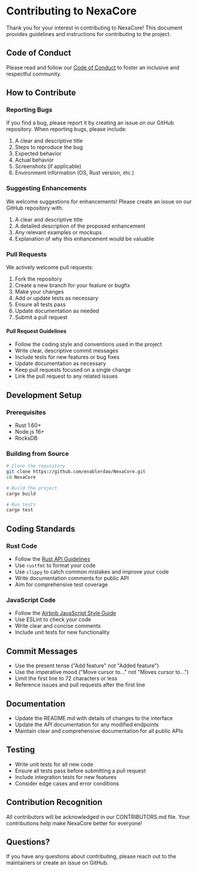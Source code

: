 # Contributing to NexaCore

Thank you for your interest in contributing to NexaCore! This document provides guidelines and instructions for contributing to the project.

## Code of Conduct

Please read and follow our [Code of Conduct](CODE_OF_CONDUCT.md) to foster an inclusive and respectful community.

## How to Contribute

### Reporting Bugs

If you find a bug, please report it by creating an issue on our GitHub repository. When reporting bugs, please include:

1. A clear and descriptive title
2. Steps to reproduce the bug
3. Expected behavior
4. Actual behavior
5. Screenshots (if applicable)
6. Environment information (OS, Rust version, etc.)

### Suggesting Enhancements

We welcome suggestions for enhancements! Please create an issue on our GitHub repository with:

1. A clear and descriptive title
2. A detailed description of the proposed enhancement
3. Any relevant examples or mockups
4. Explanation of why this enhancement would be valuable

### Pull Requests

We actively welcome pull requests:

1. Fork the repository
2. Create a new branch for your feature or bugfix
3. Make your changes
4. Add or update tests as necessary
5. Ensure all tests pass
6. Update documentation as needed
7. Submit a pull request

#### Pull Request Guidelines

- Follow the coding style and conventions used in the project
- Write clear, descriptive commit messages
- Include tests for new features or bug fixes
- Update documentation as necessary
- Keep pull requests focused on a single change
- Link the pull request to any related issues

## Development Setup

### Prerequisites

- Rust 1.60+
- Node.js 16+
- RocksDB

### Building from Source

```bash
# Clone the repository
git clone https://github.com/enablerdao/NexaCore.git
cd NexaCore

# Build the project
cargo build

# Run tests
cargo test
```

## Coding Standards

### Rust Code

- Follow the [Rust API Guidelines](https://rust-lang.github.io/api-guidelines/)
- Use `rustfmt` to format your code
- Use `clippy` to catch common mistakes and improve your code
- Write documentation comments for public API
- Aim for comprehensive test coverage

### JavaScript Code

- Follow the [Airbnb JavaScript Style Guide](https://github.com/airbnb/javascript)
- Use ESLint to check your code
- Write clear and concise comments
- Include unit tests for new functionality

## Commit Messages

- Use the present tense ("Add feature" not "Added feature")
- Use the imperative mood ("Move cursor to..." not "Moves cursor to...")
- Limit the first line to 72 characters or less
- Reference issues and pull requests after the first line

## Documentation

- Update the README.md with details of changes to the interface
- Update the API documentation for any modified endpoints
- Maintain clear and comprehensive documentation for all public APIs

## Testing

- Write unit tests for all new code
- Ensure all tests pass before submitting a pull request
- Include integration tests for new features
- Consider edge cases and error conditions

## Contribution Recognition

All contributors will be acknowledged in our CONTRIBUTORS.md file. Your contributions help make NexaCore better for everyone!

## Questions?

If you have any questions about contributing, please reach out to the maintainers or create an issue on GitHub.